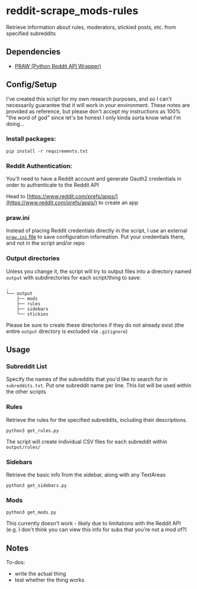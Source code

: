 # reddit-scrape_mods-rules
Retrieve information about rules, moderators, stickied posts, etc. from specified subreddits

## Dependencies

- [PRAW (Python Reddit API Wrapper)](https://github.com/praw-dev/praw)

## Config/Setup

I've created this script for my own research purposes, and so I can't necessarily guarantee that it will work in _your_ environment. These notes are provided as reference, but please don't accept my instructions as 100% "the word of god" since let's be honest I only kinda sorta know what I'm doing...

### Install packages:

`pip install -r requirements.txt`

### Reddit Authentication:

You'll need to have a Reddit account and generate Oauth2 credentials in order to authenticate to the Reddit API

Head to [https://www.reddit.com/prefs/apps/](https://www.reddit.com/prefs/apps/) to create an app

### praw.ini

Instead of placing Reddit credentials directly in the script, I use an external [`praw.ini` file](https://praw.readthedocs.io/en/stable/getting_started/configuration/prawini.html#praw-ini) to save configuration information. Put your credentials there, and not in the script and/or repo

### Output directories

Unless you change it, the script will try to output files into a directory named `output` with subdirectories for each script/thing to save:

```
.
└── output
    ├── mods
    ├── rules
    ├── sidebars
    └── stickies
```

Please be sure to create these directories if they do not already exist (the entire `output` directory is excluded via `.gitignore`)


## Usage

### Subreddit List

Specify the names of the subreddits that you'd like to search for in `subreddits.txt`. Put one subreddit name per line. This list will be used within the other scripts

### Rules

Retrieve the rules for the specified subreddits, including their descriptions.

`python3 get_rules.py`

The script will create individual CSV files for each subreddit within `output/rules/`

### Sidebars

Retrieve the basic info from the sidebar, along with any TextAreas

`python3 get_sidebars.py`


### Mods

`python3 get_mods.py`

This currently doesn't work - likely due to limitations with the Reddit API (e.g. I don't think you can view this info for subs that you're not a mod of?)

## Notes

To-dos:
- write the actual thing
- test whether the thing works